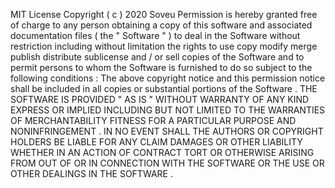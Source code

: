 MIT
License
Copyright
(
c
)
2020
Soveu
Permission
is
hereby
granted
free
of
charge
to
any
person
obtaining
a
copy
of
this
software
and
associated
documentation
files
(
the
"
Software
"
)
to
deal
in
the
Software
without
restriction
including
without
limitation
the
rights
to
use
copy
modify
merge
publish
distribute
sublicense
and
/
or
sell
copies
of
the
Software
and
to
permit
persons
to
whom
the
Software
is
furnished
to
do
so
subject
to
the
following
conditions
:
The
above
copyright
notice
and
this
permission
notice
shall
be
included
in
all
copies
or
substantial
portions
of
the
Software
.
THE
SOFTWARE
IS
PROVIDED
"
AS
IS
"
WITHOUT
WARRANTY
OF
ANY
KIND
EXPRESS
OR
IMPLIED
INCLUDING
BUT
NOT
LIMITED
TO
THE
WARRANTIES
OF
MERCHANTABILITY
FITNESS
FOR
A
PARTICULAR
PURPOSE
AND
NONINFRINGEMENT
.
IN
NO
EVENT
SHALL
THE
AUTHORS
OR
COPYRIGHT
HOLDERS
BE
LIABLE
FOR
ANY
CLAIM
DAMAGES
OR
OTHER
LIABILITY
WHETHER
IN
AN
ACTION
OF
CONTRACT
TORT
OR
OTHERWISE
ARISING
FROM
OUT
OF
OR
IN
CONNECTION
WITH
THE
SOFTWARE
OR
THE
USE
OR
OTHER
DEALINGS
IN
THE
SOFTWARE
.
